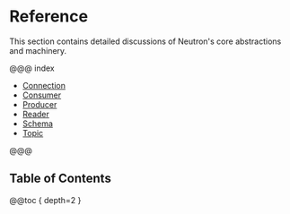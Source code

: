 # Reference

This section contains detailed discussions of Neutron's core abstractions and machinery.

@@@ index

* [Connection](Connection.md)
* [Consumer](Consumer.md)
* [Producer](Producer.md)
* [Reader](Reader.md)
* [Schema](Schema.md)
* [Topic](Topic.md)

@@@

## Table of Contents

@@toc { depth=2 }
